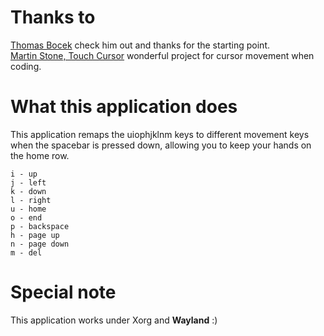 # Thanks to
[Thomas Bocek](https://github.com/tbocek) check him out and thanks for the starting point.  
[Martin Stone, Touch Cursor](https://github.com/martin-stone/touchcursor) wonderful project for cursor movement when coding.

# What this application does
This application remaps the uiophjklnm keys to different movement keys when the spacebar is pressed down, allowing you to keep your hands on the home row.

```
i - up
j - left
k - down
l - right
u - home
o - end
p - backspace
h - page up
n - page down
m - del
```

# Special note
This application works under Xorg and **Wayland** :)
